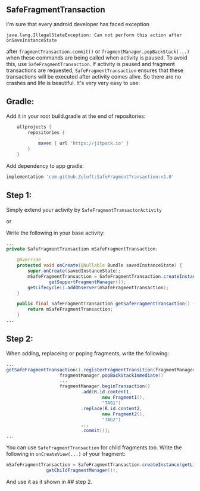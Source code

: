 ## SafeFragmentTransaction
I'm sure that every android developer has faced exception

```java.lang.IllegalStateException: Can not perform this action after onSaveInstanceState``` 

after ```fragmentTransaction.commit()``` or ```fragmentManager.popBackStack(...)``` when these commands are being called when activity is paused. To avoid this, use ```SafeFragmentTransaction```. If activity is paused and fragment transactions are requested, ```SafeFragmentTransaction``` ensures that these transactions will be executed after activity comes alive. So there are no crashes and life is beautiful. 
It's very very easy to use:

## Gradle:
Add it in your root build.gradle at the end of repositories:
```Groovy
	allprojects {
		repositories {
			...
			maven { url 'https://jitpack.io' }
		}
	}
```
Add dependency to app gradle:
```Groovy
implementation 'com.github.Zuluft:SafeFragmentTransaction:v1.0'
```

## Step 1:

Simply extend your activity by ```SafeFragmentTransactorActivity```

or

Write the following in your base activity:
```Java
...
private SafeFragmentTransaction mSafeFragmentTransaction;

    @Override
    protected void onCreate(@Nullable Bundle savedInstanceState) {
        super.onCreate(savedInstanceState);
        mSafeFragmentTransaction = SafeFragmentTransaction.createInstance(getLifecycle(),
                getSupportFragmentManager());
        getLifecycle().addObserver(mSafeFragmentTransaction);
    }

    public final SafeFragmentTransaction getSafeFragmentTransaction() {
        return mSafeFragmentTransaction;
    }
...
```

## Step 2:

When adding, replaceing or poping fragments, write the following:
```Java
...
getSafeFragmentTransaction().registerFragmentTransition(fragmentManager ->
                    fragmentManager.popBackStackImmediate()
                    ...
                    fragmentManager.beginTransaction()
                            .add(R.id.content1,
                                    new Fragment1(),
                                    "TAG1")
                            .replace(R.id.content2,
                                    new Fragment2(),
                                    "TAG2")
                            ...
                            .commit());
...
```

You can use ```SafeFragmentTransaction``` for child fragments too. Write the following in ```onCreateView(...)``` of your fragment:

 ```Java
mSafeFragmentTransaction = SafeFragmentTransaction.createInstance(getLifecycle(),
                getChildFragmentManager());
```
And use it as it shown in ## step 2.
